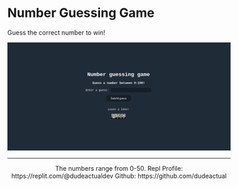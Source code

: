 # Number Guessing Game
Guess the correct number to win! 

![ProjectIMG](https://raw.githubusercontent.com/dudeactual/Guessing-Game/main/Screenshot%202022-08-25%2010.08.05%20AM.png)

---
<p align="center">
The numbers range from 0-50. 
Repl Profile: https://replit.com/@dudeactualdev
Github: https://github.com/dudeactual
</p>
